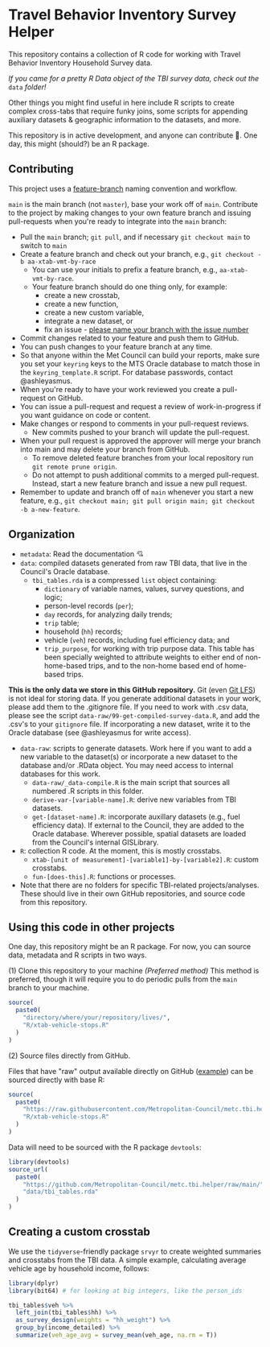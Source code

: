 # Travel Behavior Inventory Survey Helper
This repository contains a collection of R code for working with Travel Behavior Inventory Household Survey data. 

_If you came for a pretty R Data object of the TBI survey data, check out the_ `data` _folder!_

Other things you might find useful in here include R scripts to create complex cross-tabs that require funky joins, some scripts for appending auxiliary datasets & geographic information to the datasets, and more. 

This repository is in active development, and anyone can contribute 🤝. One day, this might (should?) be an R package.

## Contributing
This project uses a [feature-branch](https://deepsource.io/blog/git-branch-naming-conventions/) naming convention and workflow.

`main` is the main branch (not `master`), base your work off of `main`.
Contribute to the project by making changes to your own feature branch and issuing pull-requests when you're ready to integrate into the `main` branch:

* Pull the `main` branch; `git pull`, and if necessary `git checkout main` to switch to `main`
* Create a feature branch and check out your branch, e.g., `git checkout -b aa-xtab-vmt-by-race`
  * You can use your initials to prefix a feature branch, e.g.,
  `aa-xtab-vmt-by-race`.
  * Your feature branch should do one thing only, for example: 
    * create a new crosstab, 
    * create a new function,
    * create a new custom variable,  
    * integrate a new dataset, or
    * fix an issue - [please name your branch with the issue number](https://deepsource.io/blog/git-branch-naming-conventions/)
* Commit changes related to your feature and push them to GitHub.
* You can push changes to your feature branch at any time.
* So that anyone within the Met Council can build your reports, make sure you set your `keyring` keys to the MTS Oracle database to match those in the  `keyring_template.R` script. For database passwords, contact @ashleyasmus.
* When you're ready to have your work reviewed you create a pull-request on GitHub.
* You can issue a pull-request and request a review of work-in-progress if you want guidance on code or content.
* Make changes or respond to comments in your pull-request reviews.
  * New commits pushed to your branch will update the pull-request.
* When your pull request is approved the approver will merge your branch into main and may delete your branch from GitHub.
  * To remove deleted feature branches from your local repository run `git remote prune origin`.
  * Do not attempt to push additional commits to a merged pull-request.
  Instead, start a new feature branch and issue a new pull request.
* Remember to update and branch off of `main` whenever you start a new feature, e.g., `git checkout main; git pull origin main; git checkout -b a-new-feature`.


## Organization

* `metadata`: Read the documentation 💘 
* `data`: compiled datasets generated from raw TBI data, that live in the Council's Oracle database.
  * `tbi_tables.rda` is a compressed `list` object containing:
      * `dictionary` of variable names, values, survey questions, and logic;
      * person-level records (`per`);
      * `day` records, for analyzing daily trends;
      * `trip` table;
      * household (`hh`) records;
      * vehicle (`veh`) records, including fuel efficiency data; and
      * `trip_purpose`, for working with trip purpose data. This table has been specially weighted to attribute weights to either end of non-home-based trips, and to the non-home based end of home-based trips.

**This is the only data we store in this GitHub repository.**  Git (even [Git LFS](https://git-lfs.github.com/)) is not ideal for storing data. If you generate additional datasets in your work, please add them to the .gitignore file. If you need to work with .csv data, please see the script `data-raw/99-get-compiled-survey-data.R`, and add the .csv's to your `gitignore` file. If incorporating a new dataset, write it to the Oracle database (see @ashleyasmus for write access).

* `data-raw`: scripts to generate datasets. Work here if you want to add a new variable to the dataset(s) or incorporate a new dataset to the database and/or .RData object. You may need access to internal databases for this work.
  * `data-raw/_data-compile.R` is the main script that sources all numbered .R scripts in this folder. 
  * `derive-var-[variable-name].R`: derive new variables from TBI datasets. 
  * `get-[dataset-name].R`: incorporate auxillary datasets (e.g., fuel efficiency data). If external to the Council, they are added to the Oracle database. Wherever possible, spatial datasets are loaded from the Council's internal GISLibrary.
* `R`: collection R code. At the moment, this is mostly crosstabs.
  * `xtab-[unit of measurement]-[variable1]-by-[variable2].R`: custom crosstabs.
  * `fun-[does-this].R`: functions or processes.
* Note that there are no folders for specific TBI-related projects/analyses. These should live in their own GitHub repositories, and source code from this repository.

## Using this code in other projects
One day, this repository might be an R package. For now, you can source data, metadata and R scripts in two ways.

(1) Clone this repository to your machine _(Preferred method)_
  This method is preferred, though it will require you to do periodic pulls from the `main` branch to your machine.

```r
source(
  paste0(
    "directory/where/your/repository/lives/",
    "R/xtab-vehicle-stops.R"
  )
)
```

(2) Source files directly from GitHub.

Files that have "raw" output available directly on GitHub ([example](https://github.com/Metropolitan-Council/metc.tbi.helper/blob/main/R/xtab-vmt-per-vehicle.R)) can be sourced directly with base R:

```r
source(
  paste0(
    "https://raw.githubusercontent.com/Metropolitan-Council/metc.tbi.helper/main/", 
    "R/xtab-vehicle-stops.R"
  )
)
```

Data will need to be sourced with the R package `devtools`:

```r
library(devtools)
source_url(
  paste0(
    "https://github.com/Metropolitan-Council/metc.tbi.helper/raw/main/", 
    "data/tbi_tables.rda"
  )
)
```


## Creating a custom crosstab

We use the `tidyverse`-friendly package `srvyr` to create weighted summaries and crosstabs from the TBI data. A simple example, calculating average vehicle age by household income, follows:

```r
library(dplyr)
library(bit64) # for looking at big integers, like the person_ids

tbi_tables$veh %>%
  left_join(tbi_tables$hh) %>%
  as_survey_design(weights = "hh_weight") %>%
  group_by(income_detailed) %>%
  summarize(veh_age_avg = survey_mean(veh_age, na.rm = T))

```
